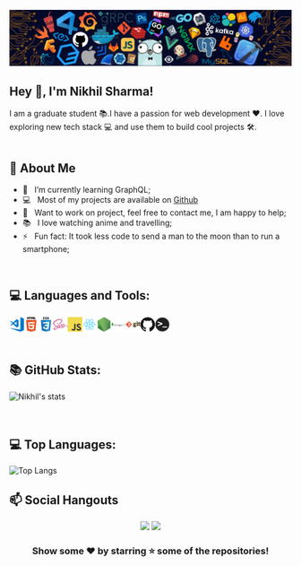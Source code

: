 ![](https://github.com/NikhilSharma03/NikhilSharma03/blob/main/images/banner.png)

## Hey 👋, I'm Nikhil Sharma!

I am a graduate student 📚.I have a passion for web development ❤️. I love exploring new tech stack 💻 and use them to build cool projects 🛠️. 
<br/>
<br/>
  
## 🧐 About Me
- 🌱 &nbsp; I’m currently learning GraphQL; 
- 💻 &nbsp; Most of my projects are available on [Github](https://github.com/NikhilSharma03?tab=repositories)
- 💬 &nbsp; Want to work on project, feel free to contact me, I am happy to help;
- 📚 &nbsp; I love watching anime and travelling;  
- ⚡ &nbsp; Fun fact: It took less code to send a man to the moon than to run a smartphone;
<br/>



## 💻 Languages and Tools:
<img align="left" alt="Visual Studio Code" width="26px" src="https://raw.githubusercontent.com/github/explore/80688e429a7d4ef2fca1e82350fe8e3517d3494d/topics/visual-studio-code/visual-studio-code.png" />
<img align="left" alt="HTML5" width="26px" src="https://raw.githubusercontent.com/github/explore/80688e429a7d4ef2fca1e82350fe8e3517d3494d/topics/html/html.png" />
<img align="left" alt="CSS3" width="26px" src="https://raw.githubusercontent.com/github/explore/80688e429a7d4ef2fca1e82350fe8e3517d3494d/topics/css/css.png" />
<img align="left" alt="Sass" width="26px" src="https://raw.githubusercontent.com/github/explore/80688e429a7d4ef2fca1e82350fe8e3517d3494d/topics/sass/sass.png" />
<img align="left" alt="JavaScript" width="26px" src="https://raw.githubusercontent.com/github/explore/80688e429a7d4ef2fca1e82350fe8e3517d3494d/topics/javascript/javascript.png" />
<img align="left" alt="React" width="26px" src="https://raw.githubusercontent.com/github/explore/80688e429a7d4ef2fca1e82350fe8e3517d3494d/topics/react/react.png" />
<img align="left" alt="Node.js" width="26px" src="https://raw.githubusercontent.com/github/explore/80688e429a7d4ef2fca1e82350fe8e3517d3494d/topics/nodejs/nodejs.png" />
<img align="left" alt="MongoDB" width="26px" src="https://raw.githubusercontent.com/github/explore/80688e429a7d4ef2fca1e82350fe8e3517d3494d/topics/mongodb/mongodb.png" />
<img align="left" alt="Git" width="26px" src="https://raw.githubusercontent.com/github/explore/80688e429a7d4ef2fca1e82350fe8e3517d3494d/topics/git/git.png" />
<img align="left" alt="GitHub" width="26px" src="https://raw.githubusercontent.com/github/explore/78df643247d429f6cc873026c0622819ad797942/topics/github/github.png" />
<img align="left" alt="Terminal" width="26px" src="https://raw.githubusercontent.com/github/explore/80688e429a7d4ef2fca1e82350fe8e3517d3494d/topics/terminal/terminal.png"
<br />
<br />
<br />
<br />


## 📚 GitHub Stats:

![Nikhil's stats](https://github-readme-stats.vercel.app/api?username=nikhilsharma03&count_private=true&show_icons=true&theme=radical)
<br />
<br />
<br />

## 💻 Top Languages:

![Top Langs](https://github-readme-stats.vercel.app/api/top-langs/?username=NikhilSharma03&show_icons=true&theme=radical)
<br/>

## 📫 Social Hangouts

<div align="center">
 
[<img src="https://img.shields.io/badge/linkedin-%230077B5.svg?&style=for-the-badge&logo=linkedin&logoColor=white">](https://www.linkedin.com/in/nikhil-sharma-7538961b2/)
[<img src="https://img.shields.io/badge/Portfolio-%23000000.svg?&style=for-the-badge">](https://nikhilsharma-portfolio.web.app/)

### Show some ❤️ by starring ⭐ some of the repositories!

</div> 

<br/>

